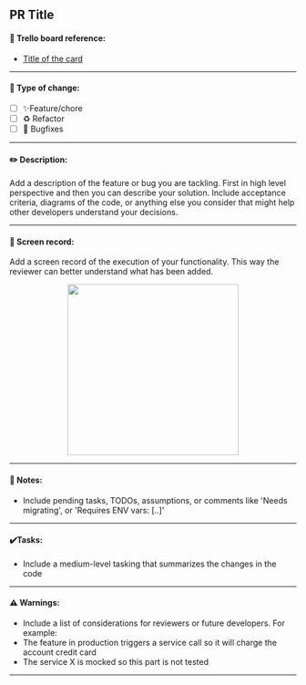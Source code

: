 ## PR Title


#### :link: Trello board reference:

- [Title of the card](https://link-to-trello-card)

---

#### 🔄 Type of change:

- [ ] ✨Feature/chore
- [ ] :recycle: Refactor
- [ ] :wrench: Bugfixes

---

#### :pencil2: Description:

Add a description of the feature or bug you are tackling. First in high level perspective and then you can describe your solution. Include acceptance criteria, diagrams of the code, or anything else you consider that might help other developers understand your decisions.

---

#### :movie_camera: Screen record:

Add a screen record of the execution of your functionality. This way the reviewer can better understand what has been added.

<p align="center">
<img src="https://link-to-image" width="300">
</p>

---

#### :pushpin: Notes:

- Include pending tasks, TODOs, assumptions, or comments like 'Needs migrating', or 'Requires ENV vars: [..]'

---

#### :heavy_check_mark:Tasks:

- Include a medium-level tasking that summarizes the changes in the code

---

#### :warning: Warnings:

- Include a list of considerations for reviewers or future developers. For example:
- The feature in production triggers a service call so it will charge the account credit card
- The service X is mocked so this part is not tested

---

